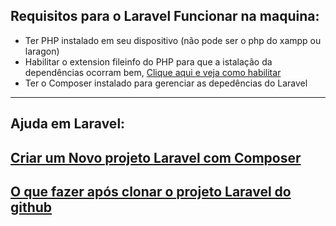 ## Requisitos para o Laravel Funcionar na maquina:

- Ter PHP instalado em seu dispositivo (não pode ser o php do xampp ou laragon)
- Habilitar o extension fileinfo do PHP para que a istalação da dependências ocorram bem, <a href="arquives/configure-php-composer.md"> Clique aqui e veja como habilitar </a>
- Ter o Composer instalado para gerenciar as depedências do Laravel

---

## Ajuda em Laravel:

## <a href="arquives/new-project-laravel-composer.md">Criar um Novo projeto Laravel com Composer</a>

## <a href="arquives/clone-project-laravel.md">O que fazer após clonar o projeto Laravel do github </a>



